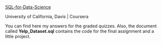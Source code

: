 [SQL-for-Data-Science](https://www.coursera.org/specializations/learn-sql-basics-data-science?irclickid=VFg0weVtRxyNUE8zH91MswszUkAQVZzn%3A0-2Vs0&irgwc=1&utm_medium=partners&utm_source=impact&utm_campaign=2946137&utm_content=b2c)


University of California, Davis |  Coursera

You can find here my answers for the graded quizzes. Also, the document called **Yelp_Dataset.sql** contains the code for the final assignment and a little project.
